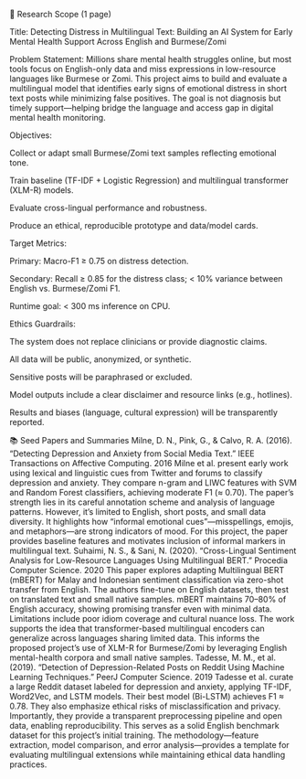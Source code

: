 🧭 Research Scope (1 page)

Title:
Detecting Distress in Multilingual Text: Building an AI System for Early Mental Health Support Across English and Burmese/Zomi

Problem Statement:
Millions share mental health struggles online, but most tools focus on English-only data and miss expressions in low-resource languages like Burmese or Zomi. This project aims to build and evaluate a multilingual model that identifies early signs of emotional distress in short text posts while minimizing false positives. The goal is not diagnosis but timely support—helping bridge the language and access gap in digital mental health monitoring.

Objectives:

Collect or adapt small Burmese/Zomi text samples reflecting emotional tone.

Train baseline (TF-IDF + Logistic Regression) and multilingual transformer (XLM-R) models.

Evaluate cross-lingual performance and robustness.

Produce an ethical, reproducible prototype and data/model cards.

Target Metrics:

Primary: Macro-F1 ≥ 0.75 on distress detection.

Secondary: Recall ≥ 0.85 for the distress class; < 10% variance between English vs. Burmese/Zomi F1.

Runtime goal: < 300 ms inference on CPU.

Ethics Guardrails:

The system does not replace clinicians or provide diagnostic claims.

All data will be public, anonymized, or synthetic.

Sensitive posts will be paraphrased or excluded.

Model outputs include a clear disclaimer and resource links (e.g., hotlines).

Results and biases (language, cultural expression) will be transparently reported.

📚 Seed Papers and Summaries
Milne, D. N., Pink, G., & Calvo, R. A. (2016). “Detecting Depression and Anxiety from Social Media Text.” IEEE Transactions on Affective Computing.	2016	Milne et al. present early work using lexical and linguistic cues from Twitter and forums to classify depression and anxiety. They compare n-gram and LIWC features with SVM and Random Forest classifiers, achieving moderate F1 (≈ 0.70). The paper’s strength lies in its careful annotation scheme and analysis of language patterns. However, it’s limited to English, short posts, and small data diversity. It highlights how “informal emotional cues”—misspellings, emojis, and metaphors—are strong indicators of mood. For this project, the paper provides baseline features and motivates inclusion of informal markers in multilingual text.
Suhaimi, N. S., & Sani, N. (2020). “Cross-Lingual Sentiment Analysis for Low-Resource Languages Using Multilingual BERT.” Procedia Computer Science.	2020	This paper explores adapting Multilingual BERT (mBERT) for Malay and Indonesian sentiment classification via zero-shot transfer from English. The authors fine-tune on English datasets, then test on translated text and small native samples. mBERT maintains 70–80% of English accuracy, showing promising transfer even with minimal data. Limitations include poor idiom coverage and cultural nuance loss. The work supports the idea that transformer-based multilingual encoders can generalize across languages sharing limited data. This informs the proposed project’s use of XLM-R for Burmese/Zomi by leveraging English mental-health corpora and small native samples.
Tadesse, M. M., et al. (2019). “Detection of Depression-Related Posts on Reddit Using Machine Learning Techniques.” PeerJ Computer Science.	2019	Tadesse et al. curate a large Reddit dataset labeled for depression and anxiety, applying TF-IDF, Word2Vec, and LSTM models. Their best model (Bi-LSTM) achieves F1 ≈ 0.78. They also emphasize ethical risks of misclassification and privacy. Importantly, they provide a transparent preprocessing pipeline and open data, enabling reproducibility. This serves as a solid English benchmark dataset for this project’s initial training. The methodology—feature extraction, model comparison, and error analysis—provides a template for evaluating multilingual extensions while maintaining ethical data handling practices.
